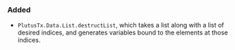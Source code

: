 ### Added

- `PlutusTx.Data.List.destructList`, which takes a list along with a list of
  desired indices, and generates variables bound to the elements at those indices.

